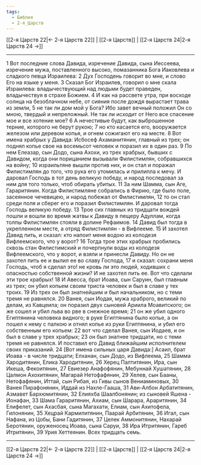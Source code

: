 ```yaml
---
tags:
  - Библия
  - 2-я_Царств
---
```

[[2-я Царств 22|← 2-я Царств 22]] | [[2-я Царств]] | [[2-я Царств 24|2-я Царств 24 →]]

---
1 Вот последние слова Давида, изречение Давида, сына Иессеева, изречение мужа, поставленного высоко, помазанника Бога Иаковлева и сладкого певца Израилева:
2 Дух Господень говорит во мне, и слово Его на языке у меня.
3 Сказал Бог Израилев, говорил о мне скала Израилева: владычествующий над людьми будет праведен, владычествуя в страхе Божием.
4 И как на рассвете утра, при восходе солнца на безоблачном небе, от сияния после дождя вырастает трава из земли,
5 не так ли дом мой у Бога? Ибо завет вечный положил Он со мною, твердый и непреложный. Не так ли исходит от Него все спасение мое и все хотение мое?
6 А нечестивые будут, как выброшенное терние, которого не берут рукою;
7 но кто касается его, вооружается железом или деревом копья, и огнем сожигают его на месте.
8 Вот имена храбрых у Давида: Исбосеф Ахаманитянин, главный из трех; он поднял копье свое на восемьсот человек и поразил их в один раз.
9 По нем Елеазар, сын Додо, сына Ахохи, из трех храбрых, бывших с Давидом, когда они порицанием вызывали Филистимлян, собравшихся на войну;
10 израильтяне вышли против них, и он стал и поражал Филистимлян до того, что рука его утомилась и прилипла к мечу. И даровал Господь в тот день великую победу, и народ последовал за ним для того только, чтоб обирать убитых.
11 За ним Шамма, сын Аге, Гараритянин. Когда Филистимляне собрались в Фирию, где было поле, засеянное чечевицею, и народ побежал от Филистимлян,
12 то он стал среди поля и сберег его и поразил Филистимлян. И даровал тогда Господь великую победу.
13 Трое сих главных из тридцати вождей пошли и вошли во время жатвы к Давиду в пещеру Адуллам, когда толпы Филистимлян стояли в долине Рефаимов.
14 Давид был тогда в укрепленном месте, а отряд Филистимлян - в Вифлееме.
15 И захотел Давид пить, и сказал: кто напоит меня водою из колодезя Вифлеемского, что у ворот?
16 Тогда трое этих храбрых пробились сквозь стан Филистимский и почерпнули воды из колодезя Вифлеемского, что у ворот, и взяли и принесли Давиду. Но он не захотел пить ее и вылил ее во славу Господа,
17 и сказал: сохрани меня Господь, чтоб я сделал это! не кровь ли это людей, ходивших с опасностью собственной жизни? И не захотел пить ее. Вот что сделали эти трое храбрых!
18 И Авесса, брат Иоава, сын Саруин, был главным из трех; он убил копьем своим триста человек и был в славе у тех троих.
19 Из трех он был знатнейшим и был начальником, но с теми тремя не равнялся.
20 Ванея, сын Иодая, мужа храброго, великий по делам, из Кавцеила; он поразил двух сыновей Ариила Моавитского; он же сошел и убил льва во рве в снежное время;
21 он же убил одного Египтянина человека видного; в руке Египтянина было копье, а он пошел к нему с палкою и отнял копье из руки Египтянина, и убил его собственным его копьем:
22 вот что сделал Ванея, сын Иодаев, и он был в славе у трех храбрых;
23 он был знатнее тридцати, но с теми тремя не равнялся. И поставил его Давид ближайшим исполнителем своих приказаний.
24 [Вот имена сильных царя Давида:] Асаил, брат Иоава - в числе тридцати; Елханан, сын Додо, из Вифлеема,
25 Шамма Хародитянин, Елика Хародитянин,
26 Херец Палтитянин, Ира, сын Икеша, Фекоитянин,
27 Евиезер Анафофянин, Мебуннай Хушатянин,
28 Цалмон Ахохитянин, Магарай Нетофафянин,
29 Хелев, сын Бааны, Нетофафянин, Иттай, сын Рибая, из Гивы сынов Вениаминовых,
30 Ванея Пирафонянин, Иддай из Нахле-Гааша,
31 Ави-Албон Арбатитянин, Азмавет Бархюмитянин,
32 Елияхба Шаалбонянин; из сыновей Яшена - Ионафан,
33 Шама Гараритянин, Ахиам, сын Шарара, Араритянин,
34 Елифелет, сын Ахасбая, сына Магахати, Елиам, сын Ахитофела, Гилонянин,
35 Хецрай Кармилитянин, Паарай Арбитянин,
36 Игал, сын Нафана, из Цобы, Бани Гадитянин,
37 Целек Аммонитянин, Нахарай Беротянин, оруженосец Иоава, сына Саруи,
38 Ира Итритянин, Гареб Итритянин,
39 Урия Хеттеянин. Всех тридцать семь.

---
[[2-я Царств 22|← 2-я Царств 22]] | [[2-я Царств]] | [[2-я Царств 24|2-я Царств 24 →]]